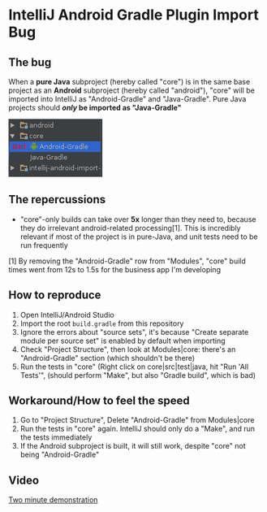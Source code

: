 # IntelliJ Android Gradle Plugin Import Bug

## The bug

When a **pure Java** subproject (hereby called "core") is in the same base project as an **Android** subproject
(hereby called "android"), "core" will be imported into IntelliJ as "Android-Gradle" and "Java-Gradle".
Pure Java projects should **_only_ be imported as "Java-Gradle"**

![Screenshot](android-gradle-screenshot.png)

## The repercussions

* "core"-only builds can take over **5x** longer than they need to, because they do irrelevant android-related processing[1].
This is incredibly relevant if most of the project is in pure-Java, and unit tests need to be run frequently

[1] By removing the "Android-Gradle" row from "Modules", "core" build times went from 12s to 1.5s for the business app I'm developing

## How to reproduce

1. Open IntelliJ/Android Studio
2. Import the root `build.gradle` from this repository
3. Ignore the errors about "source sets", it's because "Create separate module per source set" is enabled by default when importing
4. Check "Project Structure", then look at Modules|core: there's an "Android-Gradle" section (which shouldn't be there)
5. Run the tests in "core" (Right click on core|src|test|java, hit "Run 'All Tests'", (should perform "Make", but also "Gradle build", which is bad)

## Workaround/How to feel the speed

1. Go to "Project Structure", Delete "Android-Gradle" from Modules|core
2. Run the tests in "core" again. IntelliJ should only do a "Make", and run the tests immediately
3. If the Android subproject is built, it will still work, despite "core" not being "Android-Gradle"

## Video

[Two minute demonstration](https://raw.githubusercontent.com/mitchhentges/intellij-android-import-bug/master/Video.webm)